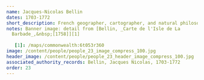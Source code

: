 ```yaml
---
name: Jacques-Nicolas Bellin
dates: 1703-1772
short_description: French geographer, cartographer, and natural philosopher
notes: Banner image: detail from [Bellin, _Carte de l'Isle de La
  Barbade_,&nbsp;[1758]][1]
  
   [1]: /maps/commonwealth:6t053r360
image: /content/people/people_23_image_compress_100.jpg
header_image: /content/people/people_23_header_image_compress_100.jpg
associated_authority_records: Bellin, Jacques Nicolas, 1703-1772
order: 23
---
```

